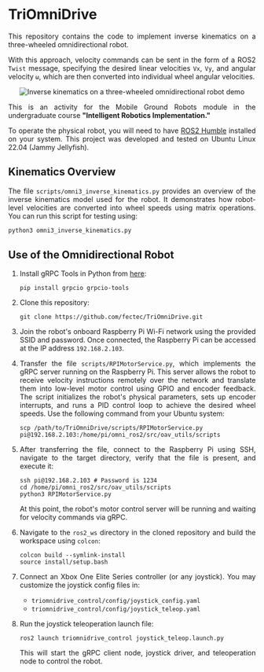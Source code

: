 # TriOmniDrive

<p align="justify">
This repository contains the code to implement inverse kinematics on a three-wheeled omnidirectional robot.</p> 

<p align="justify">
With this approach, velocity commands can be sent in the form of a ROS2 <code>Twist</code> message, specifying the desired linear velocities <code>Vx</code>, <code>Vy</code>, and angular velocity <code>ω</code>, which are then converted into individual wheel angular velocities.
</p>

<p align="center"> 
  <img src="https://github.com/user-attachments/assets/1a640358-42fa-431d-b2d3-d7f69b7eaa03" alt="Inverse kinematics on a three-wheeled omnidirectional robot demo"/> 
</p>

<p align="justify">
This is an activity for the Mobile Ground Robots module in the undergraduate course <strong>"Intelligent Robotics Implementation."</strong>
</p>

<p align="justify"> To operate the physical robot, you will need to have <a href="https://docs.ros.org/en/humble/Installation.html" target="_blank">ROS2 Humble</a> installed on your system. This project was developed and tested on Ubuntu Linux 22.04 (Jammy Jellyfish). </p>

## Kinematics Overview

<p align="justify">
The file <code>scripts/omni3_inverse_kinematics.py</code> provides an overview of the inverse kinematics model used for the robot. It demonstrates how robot-level velocities are converted into wheel speeds using matrix operations. You can run this script for testing using:
</p>

```bash
python3 omni3_inverse_kinematics.py
```

## Use of the Omnidirectional Robot

<ol>
  <li>
    Install gRPC Tools in Python from 
    <a href="https://pypi.org/project/grpcio-tools/" target="_blank">here</a>:
    <p><code>pip install grpcio grpcio-tools</code></p>
  </li>
  <li>
    Clone this repository:
    <p><code>git clone https://github.com/fectec/TriOmniDrive.git</code></p>
  </li>
  <li>
    <p align="justify">
        Join the robot's onboard Raspberry Pi Wi-Fi network using the provided SSID and password. Once connected, the Raspberry Pi can be accessed at the IP address <code>192.168.2.103</code>.
    </p>
  </li>
  <li>
    <p align="justify">
      Transfer the file <code>scripts/RPIMotorService.py</code>, which implements the gRPC server running on the Raspberry Pi. This server allows the robot to receive velocity instructions remotely over the network and translate them into low-level motor control using GPIO and encoder feedback. The script initializes the robot's physical parameters, sets up encoder interrupts, and runs a PID control loop to achieve the desired wheel speeds. Use the following command from your Ubuntu system:
    </p>
    <p>
    <code>scp /path/to/TriOmniDrive/scripts/RPIMotorService.py pi@192.168.2.103:/home/pi/omni_ros2/src/oav_utils/scripts</code>
    </p>
  </li>
  <li>
    <p align="justify">
      After transferring the file, connect to the Raspberry Pi using SSH, navigate to the target directory, verify that the file is present, and execute it:
    </p>
    <p>
    <code>ssh pi@192.168.2.103 # Password is 1234</code><br>
    <code>cd /home/pi/omni_ros2/src/oav_utils/scripts</code><br>
    <code>python3 RPIMotorService.py</code></p>
    <p align="justify">
      At this point, the robot's motor control server will be running and waiting for velocity commands via gRPC.
    </p>
  </li>
  <li> 
    <p align="justify"> 
      Navigate to the <code>ros2_ws</code> directory in the cloned repository and build the workspace using <code>colcon</code>: 
    </p> 
    <code>colcon build --symlink-install</code><br>
    <code>source install/setup.bash</code>  
    </p> 
  </li> 
  <li> 
    <p align="justify">
      Connect an Xbox One Elite Series controller (or any joystick). You may customize the joystick config files in:
    </p>
    <ul>
      <li><code>triomnidrive_control/config/joystick_config.yaml</code></li>
      <li><code>triomnidrive_control/config/joystick_teleop.yaml</code></li>
    </ul>
  <li>
    <p align="justify">
      Run the joystick teleoperation launch file:
    </p>
    <code>ros2 launch triomnidrive_control joystick_teleop.launch.py</code>
    <p align="justify"> 
      This will start the gRPC client node, joystick driver, and teleoperation node to control the robot. </p> 
  </li> 
</ol>
